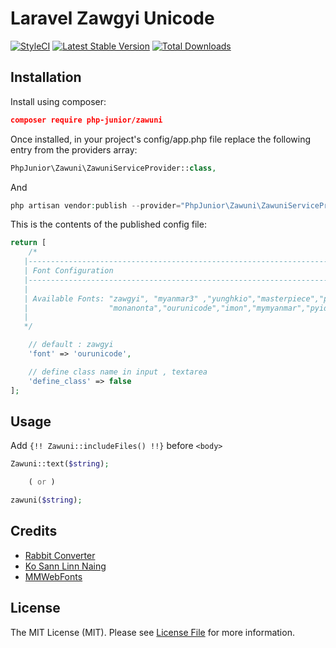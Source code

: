 # Laravel Zawgyi Unicode

[![StyleCI](https://styleci.io/repos/94813119/shield?branch=master)](https://styleci.io/repos/94813119)
[![Latest Stable Version](https://poser.pugx.org/php-junior/zawuni/v/stable)](https://packagist.org/packages/php-junior/zawuni)
[![Total Downloads](https://poser.pugx.org/php-junior/zawuni/downloads)](https://packagist.org/packages/php-junior/zawuni)

## Installation

Install using composer:
```json
composer require php-junior/zawuni
```

Once installed, in your project's config/app.php file replace the following entry from the providers array:

```php
PhpJunior\Zawuni\ZawuniServiceProvider::class,
```

And 
```php 
php artisan vendor:publish --provider="PhpJunior\Zawuni\ZawuniServiceProvider"
```
This is the contents of the published config file:

```php
return [
    /*
   |--------------------------------------------------------------------------
   | Font Configuration
   |--------------------------------------------------------------------------
   |
   | Available Fonts: "zawgyi", "myanmar3" ,"yunghkio","masterpiece","padauk"
   |                  "monanonta","ourunicode","imon","mymyanmar","pyidaungsu"
   |
   */

    // default : zawgyi
    'font' => 'ourunicode',

    // define class name in input , textarea
    'define_class' => false
];
```

## Usage

Add `{!! Zawuni::includeFiles() !!}` before `<body>`

```php
Zawuni::text($string);

    ( or )

zawuni($string);
```

## Credits

- [Rabbit Converter](https://github.com/Rabbit-Converter/Rabbit-PHP)
- [Ko Sann Linn Naing](https://github.com/sanlinnaing/php-myanmar-encoding-checker)
- [MMWebFonts](https://mmwebfonts.comquas.com/)

## License

The MIT License (MIT). Please see [License File](LICENSE.md) for more information.  
